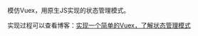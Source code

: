 模仿Vuex，用原生JS实现的状态管理模式。

实现过程可以查看博客：[实现一个简单的Vuex，了解状态管理模式](https://blog.csdn.net/weixin_51670675/article/details/124440162)